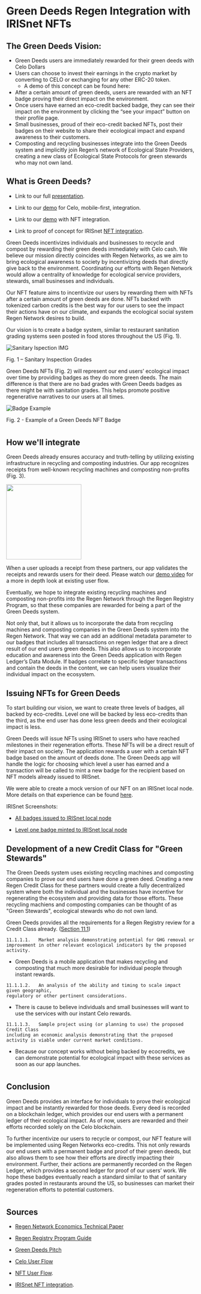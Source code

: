 # Green Deeds Regen Integration with IRISnet NFTs

## The Green Deeds Vision:

- Green Deeds users are immediately rewarded for their green deeds with Celo Dollars 
- Users can choose to invest their earnings in the crypto market by converting to CELO or exchanging for any other ERC-20 token.
  - A demo of this concept can be found here: 
- After a certain amount of green deeds, users are rewarded with an NFT badge proving their direct impact on the environment. 
- Once users have earned an eco-credit backed badge, they can see their impact on the environment by clicking the “see your impact” button on their profile page.   
- Small businesses, proud of their eco-credit backed NFTs, post their badges on their website to share their ecological impact and expand awareness to their customers.  
- Composting and recycling businesses integrate into the Green Deeds system and implicitly join Regen’s network of Ecological State Providers, creating a new class of Ecological State Protocols for green stewards who may not own land. 


## What is Green Deeds?

- Link to our full [presentation](https://www.youtube.com/watch?v=IKhEv0-V1wc).

- Link to our [demo](https://youtu.be/NjBQ16nf4D8) for Celo, mobile-first, integration.

- Link to our [demo]() with NFT integration.

- Link to proof of concept for IRISnet [NFT integration](./irisnet-nft.md).


Green Deeds incentivizes individuals and businesses to recycle and compost by rewarding their green deeds immediately with Celo cash. We believe our mission directly coincides with Regen Networks, as we aim to bring ecological awareness to society by incentivizing deeds that directly give back to the environment.  Coordinating our efforts with Regen Network would allow a centrality of knowledge for ecological service providers, stewards, small businesses and individuals. 

Our NFT feature aims to incentivize our users by rewarding them with NFTs after a certain amount of green deeds are done.  NFTs backed with tokenized carbon credits is the best way for our users to see the impact their actions have on our climate, and expands the ecological social system Regen Network desires to build.

Our vision is to create a badge system, similar to restaurant sanitation grading systems seen posted in food stores throughout the US (Fig. 1).  

![Sanitary Ispection IMG](./image/readme/sanitaryinspectiongrade.jpg)

Fig. 1 – Sanitary Inspection Grades


Green Deeds NFTs (Fig. 2) will represent our end users’ ecological impact over time by providing badges as they do more green deeds. The main difference is that there are no bad grades with Green Deeds badges as there might be with sanitation grades.  This helps promote positive regenerative narratives to our users at all times.

![Badge Example](./image/badge-level-three.JPG)

Fig. 2 - Example of a Green Deeds NFT Badge

#
## How we'll integrate

Green Deeds already ensures accuracy and truth-telling by utilizing existing infrastructure in recycling and composting industries.  Our app recognizes receipts from well-known recycling machines and composting non-profits (Fig. 3).

<img src="./image/readme/bottlereceipt.jpg" width="200">

When a user uploads a receipt from these partners, our app validates the receipts and rewards users for their deed.  Please watch our [demo video](https://youtu.be/NjBQ16nf4D8) for a more in depth look at existing user flow.

Eventually, we hope to integrate existing recycling machines and composting non-profits into the Regen Network through the Regen Registry Program, so that these companies are rewarded for being a part of the Green Deeds system.

Not only that, but it allows us to incorporate the data from recycling machines and composting companies in the Green Deeds system into the Regen Network.  That way we can add an additional metadata parameter to our badges that includes all transactions on regen ledger that are a direct result of our end users green deeds.  This also allows us to incorporate education and awareness into the Green Deeds application with Regen Ledger’s Data Module.  If badges correlate to specific ledger transactions and contain the deeds in the content, we can help users visualize their individual impact on the ecosystem.  


## Issuing NFTs for Green Deeds

To start building our vision, we want to create three levels of badges, all backed by eco-credits.  Level one will be backed by less eco-credits than the third, as the end user has done less green deeds and their ecological impact is less. 

Green Deeds will issue NFTs using IRISnet to users who have reached milestones in their regeneration efforts.  These NFTs will be a direct result of their impact on society.  The application rewards a user with a certain NFT badge based on the amount of deeds done.  The Green Deeds app will handle the logic for choosing which level a user has earned and a transaction will be called to mint a new badge for the recipient based on NFT models already issued to IRISnet.  

We were able to create a mock version of our NFT on an IRISnet local node.  More details on that experience can be found [here](./irisnet-nft.md).

IRISnet Screenshots:
- [All badges issued to IRISnet local node](./image/readme/allbadgesissued.jpg)

- [Level one badge minted to IRISnet local node](./image/readme/mintlevelone.jpg)

## Development of a new Credit Class for "Green Stewards"

The Green Deeds system uses existing recycling machines and composting companies to prove our end users have done a green deed.  Creating a new Regen Credit Class for these partners would create a fully decentralized system where both the individual and the businesses have incentive for regenerating the ecosystem and providing data for those efforts.  These recycling machiens and composting companies can be thought of as "Green Stewards", ecological stewards who do not own land. 

Green Deeds provides all the requirements for a Regen Registry review for a Credit Class already. ([Section 11.1](https://www.google.com/url?q=https://regen-registry.s3.amazonaws.com/Regen%2BRegistry%2BProgram%2BGuide.pdf&sa=D&source=editors&ust=1620244405466000&usg=AOvVaw1eRa__WAib8m4fkcXAgPZQ))

````
11.1.1.1.   Market analysis demonstrating potential for GHG removal or improvement in other relevant ecological indicators by the proposed activity.
````
- Green Deeds is a mobile application that makes recycling and composting that much more desirable for individual people through instant rewards.

```` 
11.1.1.2.   An analysis of the ability and timing to scale impact given geographic,
regulatory or other pertinent considerations.
````
- There is cause to believe individuals and small businesses will want to use the services with our instant Celo rewards.

````
11.1.1.3.   Sample project using (or planning to use) the proposed Credit Class
including an economic analysis demonstrating that the proposed
activity is viable under current market conditions.
````

-  Because our concept works without being backed by ecocredits, we can demonstrate potential for ecological impact with these services as soon as our app launches.

#
## Conclusion

Green Deeds provides an interface for individuals to prove their ecological impact and be instantly rewarded for those deeds.  Every deed is recorded on a blockchain ledger, which provides our end users with a permanent ledger of their ecological impact.  As of now, users are rewarded and their efforts recorded solely on the Celo blockchain.   

To further incentivize our users to recycle or compost, our NFT feature will be implemented using Regen Networks eco-credits.  This not only rewards our end users with a permanent badge and proof of their green deeds, but also allows them to see how their efforts are directly impacting their environment.  Further, their actions are permanently recorded on the Regen Ledger, which provides a second ledger for proof of our users’ work.  We hope these badges eventually reach a standard similar to that of sanitary grades posted in restaurants around the US, so businesses can market their regeneration efforts to potential customers.


#
## Sources

- [Regen Network Economics Technical Paper](https://regen-network.gitlab.io/whitepaper/Economics.pdf)

- [Regen Registry Program Guide](https://regen-registry.s3.amazonaws.com/Regen+Registry+Program+Guide.pdf)

- [Green Deeds Pitch](https://www.youtube.com/watch?v=IKhEv0-V1wc)

- [Celo User Flow](https://youtu.be/NjBQ16nf4D8)

- [NFT User Flow]().

- [IRISnet NFT integration](./irisnet-nft.md).
